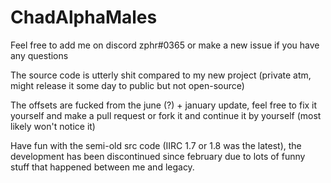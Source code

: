 # ChadAlphaMales
Feel free to add me on discord zphr#0365 or make a new issue if you have any questions

The source code is utterly shit compared to my new project (private atm, might release it some day to public but not open-source)

The offsets are fucked from the june (?) + january update, feel free to fix it yourself and make a pull request or fork it and continue it by yourself (most likely won't notice it)

Have fun with the semi-old src code (IIRC 1.7 or 1.8 was the latest), the development has been discontinued since february due to lots of funny stuff that happened between me and legacy.
